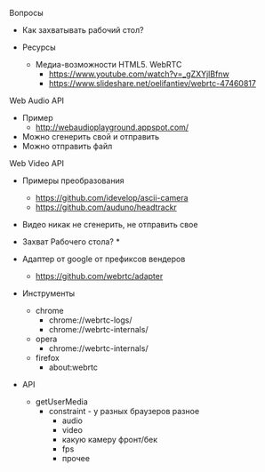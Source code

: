Вопросы
* Как захватывать рабочий стол?

* Ресурсы
    * Медиа-возможности HTML5. WebRTC  
        * https://www.youtube.com/watch?v=_gZXYjlBfnw
        * https://www.slideshare.net/oelifantiev/webrtc-47460817

Web Audio API
* Пример
    * http://webaudioplayground.appspot.com/
* Можно сгенерить свой и отправить
* Можно отправить файл

Web Video API
* Примеры преобразования
    * https://github.com/idevelop/ascii-camera
    * https://github.com/auduno/headtrackr
* Видео никак не сгенерить, не отправить свое

* Захват Рабочего стола?
    *

* Адаптер от google от префиксов вендеров
    * https://github.com/webrtc/adapter

* Инструменты
    * chrome
        * chrome://webrtc-logs/
        * chrome://webrtc-internals/
    * opera
        * chrome://webrtc-internals/
    * firefox
        * about:webrtc

* API 
    * getUserMedia 
        * constraint - у разных браузеров разное
            * audio 
            * video
            * какую камеру фронт/бек
            * fps
            * прочее